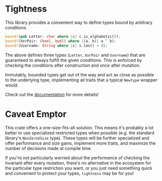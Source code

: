 # Tightness

This library provides a convenient way to define types bound by arbitrary
conditions.

``` rust
bound!(pub Letter: char where |c| c.is_alphabetic());
bound!(XorPair: (bool, bool) where |(a, b)| a ^ b);
bound!(Username: String where |s| s.len() < 8);
```

The above defines three types (`Letter`, `XorPair` and `Username`) that are
guaranteed to always fulfill the given conditions. This is enforced
by checking the conditions after construction and once after mutation.

Immutably, bounded types get out of the way and act as close as possible to the
underlying type, implementing all traits that a typical `Newtype` wrapper would.

Check out the [documentation](./) for more details!

# Caveat Emptor

This crate offers a one-size-fits-all solution. This means it's probably a
lot better to use specialized restricted types when possible (e.g. the standard
library's `NonZeroUSize` type). These types will be further specialized and
offer performance and size gains, implement more traits, and maximize the number
of decisions made at compile time.

If you're not particularly worried about the performance of checking the
invariant after every mutation, there's no alternative in the ecosystem for the
particular type restriction you want, or you just need something quick and
convenient to protect your types, `tightness` may be for you!
